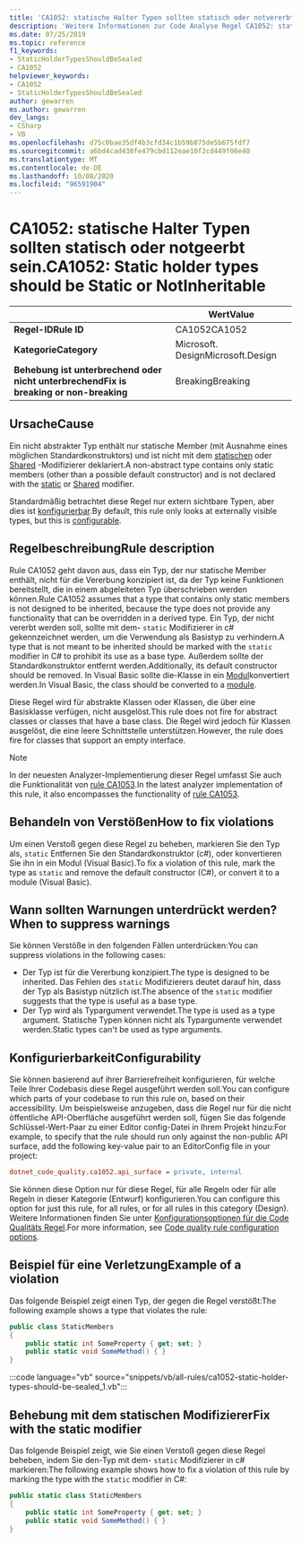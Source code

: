 ```yaml
---
title: 'CA1052: statische Halter Typen sollten statisch oder notvererbt sein (Code Analyse)'
description: 'Weitere Informationen zur Code Analyse Regel CA1052: statische Halter Typen sollten statisch oder notgeerbt sein.'
ms.date: 07/25/2019
ms.topic: reference
f1_keywords:
- StaticHolderTypesShouldBeSealed
- CA1052
helpviewer_keywords:
- CA1052
- StaticHolderTypesShouldBeSealed
author: gewarren
ms.author: gewarren
dev_langs:
- CSharp
- VB
ms.openlocfilehash: d75c0bae35df4b3cfd34c1b59b875de5b675fdf7
ms.sourcegitcommit: a6bd4cad438fe479cbd112eae10f2cd449f06e40
ms.translationtype: MT
ms.contentlocale: de-DE
ms.lasthandoff: 10/08/2020
ms.locfileid: "96591904"
---
```

# <a name="ca1052-static-holder-types-should-be-static-or-notinheritable"></a><span data-ttu-id="36ab1-103">CA1052: statische Halter Typen sollten statisch oder notgeerbt sein.</span><span class="sxs-lookup"><span data-stu-id="36ab1-103">CA1052: Static holder types should be Static or NotInheritable</span></span>

| | <span data-ttu-id="36ab1-104">Wert</span><span class="sxs-lookup"><span data-stu-id="36ab1-104">Value</span></span> |
|-|-|
| <span data-ttu-id="36ab1-105">**Regel-ID**</span><span class="sxs-lookup"><span data-stu-id="36ab1-105">**Rule ID**</span></span> |<span data-ttu-id="36ab1-106">CA1052</span><span class="sxs-lookup"><span data-stu-id="36ab1-106">CA1052</span></span>|
| <span data-ttu-id="36ab1-107">**Kategorie**</span><span class="sxs-lookup"><span data-stu-id="36ab1-107">**Category**</span></span> |<span data-ttu-id="36ab1-108">Microsoft. Design</span><span class="sxs-lookup"><span data-stu-id="36ab1-108">Microsoft.Design</span></span>|
| <span data-ttu-id="36ab1-109">**Behebung ist unterbrechend oder nicht unterbrechend**</span><span class="sxs-lookup"><span data-stu-id="36ab1-109">**Fix is breaking or non-breaking**</span></span> |<span data-ttu-id="36ab1-110">Breaking</span><span class="sxs-lookup"><span data-stu-id="36ab1-110">Breaking</span></span>|

## <a name="cause"></a><span data-ttu-id="36ab1-111">Ursache</span><span class="sxs-lookup"><span data-stu-id="36ab1-111">Cause</span></span>

<span data-ttu-id="36ab1-112">Ein nicht abstrakter Typ enthält nur statische Member (mit Ausnahme eines möglichen Standardkonstruktors) und ist nicht mit dem [statischen](../../../csharp/language-reference/keywords/static.md) oder [Shared](../../../visual-basic/language-reference/modifiers/shared.md) -Modifizierer deklariert.</span><span class="sxs-lookup"><span data-stu-id="36ab1-112">A non-abstract type contains only static members (other than a possible default constructor) and is not declared with the [static](../../../csharp/language-reference/keywords/static.md) or [Shared](../../../visual-basic/language-reference/modifiers/shared.md) modifier.</span></span>

<span data-ttu-id="36ab1-113">Standardmäßig betrachtet diese Regel nur extern sichtbare Typen, aber dies ist [konfigurierbar](#configurability).</span><span class="sxs-lookup"><span data-stu-id="36ab1-113">By default, this rule only looks at externally visible types, but this is [configurable](#configurability).</span></span>

## <a name="rule-description"></a><span data-ttu-id="36ab1-114">Regelbeschreibung</span><span class="sxs-lookup"><span data-stu-id="36ab1-114">Rule description</span></span>

<span data-ttu-id="36ab1-115">Rule CA1052 geht davon aus, dass ein Typ, der nur statische Member enthält, nicht für die Vererbung konzipiert ist, da der Typ keine Funktionen bereitstellt, die in einem abgeleiteten Typ überschrieben werden können.</span><span class="sxs-lookup"><span data-stu-id="36ab1-115">Rule CA1052 assumes that a type that contains only static members is not designed to be inherited, because the type does not provide any functionality that can be overridden in a derived type.</span></span> <span data-ttu-id="36ab1-116">Ein Typ, der nicht vererbt werden soll, sollte mit dem- `static` Modifizierer in c# gekennzeichnet werden, um die Verwendung als Basistyp zu verhindern.</span><span class="sxs-lookup"><span data-stu-id="36ab1-116">A type that is not meant to be inherited should be marked with the `static` modifier in C# to prohibit its use as a base type.</span></span> <span data-ttu-id="36ab1-117">Außerdem sollte der Standardkonstruktor entfernt werden.</span><span class="sxs-lookup"><span data-stu-id="36ab1-117">Additionally, its default constructor should be removed.</span></span> <span data-ttu-id="36ab1-118">In Visual Basic sollte die-Klasse in ein [Modul](../../../visual-basic/language-reference/statements/module-statement.md)konvertiert werden.</span><span class="sxs-lookup"><span data-stu-id="36ab1-118">In Visual Basic, the class should be converted to a [module](../../../visual-basic/language-reference/statements/module-statement.md).</span></span>

<span data-ttu-id="36ab1-119">Diese Regel wird für abstrakte Klassen oder Klassen, die über eine Basisklasse verfügen, nicht ausgelöst.</span><span class="sxs-lookup"><span data-stu-id="36ab1-119">This rule does not fire for abstract classes or classes that have a base class.</span></span> <span data-ttu-id="36ab1-120">Die Regel wird jedoch für Klassen ausgelöst, die eine leere Schnittstelle unterstützen.</span><span class="sxs-lookup"><span data-stu-id="36ab1-120">However, the rule does fire for classes that support an empty interface.</span></span>

> [!NOTE]
> <span data-ttu-id="36ab1-121">In der neuesten Analyzer-Implementierung dieser Regel umfasst Sie auch die Funktionalität von [rule CA1053](ca1053.md).</span><span class="sxs-lookup"><span data-stu-id="36ab1-121">In the latest analyzer implementation of this rule, it also encompasses the functionality of [rule CA1053](ca1053.md).</span></span>

## <a name="how-to-fix-violations"></a><span data-ttu-id="36ab1-122">Behandeln von Verstößen</span><span class="sxs-lookup"><span data-stu-id="36ab1-122">How to fix violations</span></span>

<span data-ttu-id="36ab1-123">Um einen Verstoß gegen diese Regel zu beheben, markieren Sie den Typ als, `static` Entfernen Sie den Standardkonstruktor (c#), oder konvertieren Sie ihn in ein Modul (Visual Basic).</span><span class="sxs-lookup"><span data-stu-id="36ab1-123">To fix a violation of this rule, mark the type as `static` and remove the default constructor (C#), or convert it to a module (Visual Basic).</span></span>

## <a name="when-to-suppress-warnings"></a><span data-ttu-id="36ab1-124">Wann sollten Warnungen unterdrückt werden?</span><span class="sxs-lookup"><span data-stu-id="36ab1-124">When to suppress warnings</span></span>

<span data-ttu-id="36ab1-125">Sie können Verstöße in den folgenden Fällen unterdrücken:</span><span class="sxs-lookup"><span data-stu-id="36ab1-125">You can suppress violations in the following cases:</span></span>

- <span data-ttu-id="36ab1-126">Der Typ ist für die Vererbung konzipiert.</span><span class="sxs-lookup"><span data-stu-id="36ab1-126">The type is designed to be inherited.</span></span> <span data-ttu-id="36ab1-127">Das Fehlen des `static` Modifizierers deutet darauf hin, dass der Typ als Basistyp nützlich ist.</span><span class="sxs-lookup"><span data-stu-id="36ab1-127">The absence of the `static` modifier suggests that the type is useful as a base type.</span></span>
- <span data-ttu-id="36ab1-128">Der Typ wird als Typargument verwendet.</span><span class="sxs-lookup"><span data-stu-id="36ab1-128">The type is used as a type argument.</span></span> <span data-ttu-id="36ab1-129">Statische Typen können nicht als Typargumente verwendet werden.</span><span class="sxs-lookup"><span data-stu-id="36ab1-129">Static types can't be used as type arguments.</span></span>

## <a name="configurability"></a><span data-ttu-id="36ab1-130">Konfigurierbarkeit</span><span class="sxs-lookup"><span data-stu-id="36ab1-130">Configurability</span></span>

<span data-ttu-id="36ab1-131">Sie können basierend auf ihrer Barrierefreiheit konfigurieren, für welche Teile Ihrer Codebasis diese Regel ausgeführt werden soll.</span><span class="sxs-lookup"><span data-stu-id="36ab1-131">You can configure which parts of your codebase to run this rule on, based on their accessibility.</span></span> <span data-ttu-id="36ab1-132">Um beispielsweise anzugeben, dass die Regel nur für die nicht öffentliche API-Oberfläche ausgeführt werden soll, fügen Sie das folgende Schlüssel-Wert-Paar zu einer Editor config-Datei in Ihrem Projekt hinzu:</span><span class="sxs-lookup"><span data-stu-id="36ab1-132">For example, to specify that the rule should run only against the non-public API surface, add the following key-value pair to an EditorConfig file in your project:</span></span>

```ini
dotnet_code_quality.ca1052.api_surface = private, internal
```

<span data-ttu-id="36ab1-133">Sie können diese Option nur für diese Regel, für alle Regeln oder für alle Regeln in dieser Kategorie (Entwurf) konfigurieren.</span><span class="sxs-lookup"><span data-stu-id="36ab1-133">You can configure this option for just this rule, for all rules, or for all rules in this category (Design).</span></span> <span data-ttu-id="36ab1-134">Weitere Informationen finden Sie unter [Konfigurationsoptionen für die Code Qualitäts Regel](../code-quality-rule-options.md).</span><span class="sxs-lookup"><span data-stu-id="36ab1-134">For more information, see [Code quality rule configuration options](../code-quality-rule-options.md).</span></span>

## <a name="example-of-a-violation"></a><span data-ttu-id="36ab1-135">Beispiel für eine Verletzung</span><span class="sxs-lookup"><span data-stu-id="36ab1-135">Example of a violation</span></span>

<span data-ttu-id="36ab1-136">Das folgende Beispiel zeigt einen Typ, der gegen die Regel verstößt:</span><span class="sxs-lookup"><span data-stu-id="36ab1-136">The following example shows a type that violates the rule:</span></span>

```csharp
public class StaticMembers
{
    public static int SomeProperty { get; set; }
    public static void SomeMethod() { }
}
```

:::code language="vb" source="snippets/vb/all-rules/ca1052-static-holder-types-should-be-sealed_1.vb":::

## <a name="fix-with-the-static-modifier"></a><span data-ttu-id="36ab1-137">Behebung mit dem statischen Modifizierer</span><span class="sxs-lookup"><span data-stu-id="36ab1-137">Fix with the static modifier</span></span>

<span data-ttu-id="36ab1-138">Das folgende Beispiel zeigt, wie Sie einen Verstoß gegen diese Regel beheben, indem Sie den-Typ mit dem- `static` Modifizierer in c# markieren:</span><span class="sxs-lookup"><span data-stu-id="36ab1-138">The following example shows how to fix a violation of this rule by marking the type with the `static` modifier in C#:</span></span>

```csharp
public static class StaticMembers
{
    public static int SomeProperty { get; set; }
    public static void SomeMethod() { }
}
```
